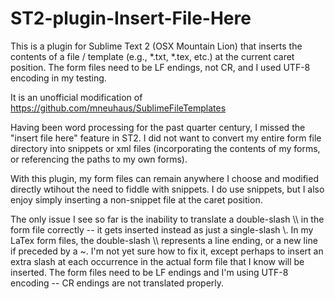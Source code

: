 ST2-plugin-Insert-File-Here
===========================

This is a plugin for Sublime Text 2 (OSX Mountain Lion) that inserts the contents of a file / template (e.g., *.txt, *.tex, etc.) at the current caret position.  The form files need to be LF endings, not CR, and I used UTF-8 encoding in my testing.

It is an unofficial modification of https://github.com/mneuhaus/SublimeFileTemplates

Having been word processing for the past quarter century, I missed the "insert file here" feature in ST2.  I did not want to convert my entire form file directory into snippets or xml files (incorporating the contents of my forms, or referencing the paths to my own forms).

With this plugin, my form files can remain anywhere I choose and modified directly wtihout the need to fiddle with snippets.  I do use snippets, but I also enjoy simply inserting a non-snippet file at the caret position.

The only issue I see so far is the inability to translate a double-slash \\\ in the form file correctly -- it gets inserted instead as just a single-slash \\. In my LaTex form files, the double-slash \\\ represents a line ending, or a new line if preceded by a ~. I'm not yet sure how to fix it, except perhaps to insert an extra slash at each occurrence in the actual form file that I know will be inserted. The form files need to be LF endings and I'm using UTF-8 encoding -- CR endings are not translated properly.
